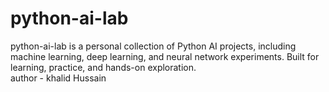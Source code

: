 # python-ai-lab
python-ai-lab is a personal collection of Python AI projects, including machine learning, deep learning, and neural network experiments. Built for learning, practice, and hands-on exploration.
<br>
author - khalid Hussain
